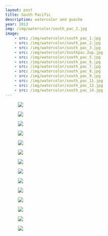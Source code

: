 ```yaml
---
layout: post
title: South Pacific
description: watercolor and guache
year: 2013
img: /img/watercolor/south_pac_2.jpg
image:
    - src: /img/watercolor/south_pac_1.jpg
    - src: /img/watercolor/south_pac_2.jpg
    - src: /img/watercolor/south_pac_3.jpg
    - src: /img/watercolor/Southpac.2up.jpg
    - src: /img/watercolor/south_pac_5.jpg
    - src: /img/watercolor/south_pac_6.jpg
    - src: /img/watercolor/south_pac_7.jpg
    - src: /img/watercolor/south_pac_8.jpg
    - src: /img/watercolor/south_pac_9.jpg
    - src: /img/watercolor/south_pac_11.jpg
    - src: /img/watercolor/south_pac_12.jpg
    - src: /img/watercolor/south_pac_14.jpg
---
```


<figure>
  <img
    class="post-image" src="{{ page.image[0].src }}">
</figure>

<figure>
  <img
    class="post-image" src="{{ page.image[1].src }}">
</figure>

<figure>
  <img
    class="post-image" src="{{ page.image[2].src }}">
</figure>

<figure>
  <img
    class="post-image" src="{{ page.image[3].src }}">
</figure>

<figure>
  <img
    class="post-image" src="{{ page.image[4].src }}">
</figure>

<figure>
  <img
    class="post-image" src="{{ page.image[5].src }}">
</figure>

<figure>
  <img
    class="post-image" src="{{ page.image[6].src }}">
</figure>

<figure>
  <img
    class="post-image" src="{{ page.image[7].src }}">
</figure>

<figure>
  <img
    class="post-image" src="{{ page.image[8].src }}">
</figure>

<figure>
  <img
    class="post-image" src="{{ page.image[9].src }}">
</figure>


<figure>
  <img
    class="post-image" src="{{ page.image[10].src }}">
</figure>


<figure>
  <img
    class="post-image" src="{{ page.image[11].src }}">
</figure>


<figure>
  <img
    class="post-image" src="{{ page.image[12].src }}">
</figure>


<figure>
  <img
    class="post-image" src="{{ page.image[13].src }}">
</figure>

